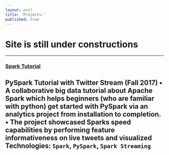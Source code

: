 ```yaml
---
layout: post
title: 'Projects:'
published: true
---
```

# Site is still under constructions
---
### [Spark Tutorial](https://moazim1993.github.io/BigData_Spark_Tutorial/)

PySpark Tutorial with Twitter Stream (Fall 2017) 
•	A collaborative big data tutorial about Apache Spark which helps beginners (who are familiar with python) get started with PySpark via an analytics project from installation to completion.
•	The project showcased Sparks speed capabilities by performing feature informativeness on live tweets and visualized 
Technologies: `Spark`, `PySpark`, `Spark Streaming`
---


